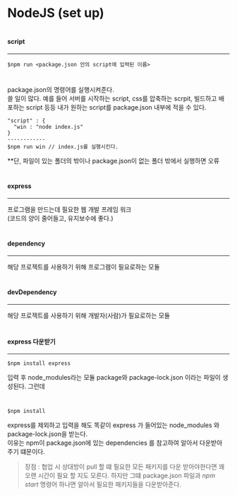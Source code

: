 # NodeJS (set up)

#

#### script

---

```
$npm run <package.json 안의 script에 입력된 이름>
```

#

package.json의 명령어를 실행시켜준다.  
쓸 일이 많다.
예를 들어 서버를 시작하는 script, css를 압축하는 scrpit, 빌드하고 배포하는 script 등등 내가 원하는 script를 package.json 내부에 적을 수 있다.

```
"script" : {
  "win : "node index.js"
}
------------
$npm run win // index.js를 실행시킨다.
```

\*\*단, 파일이 있는 폴더의 밖이나 package.json이 없는 폴더 밖에서 실행하면 오류

#

#### express

---

프로그램을 만드는데 필요한 웹 개발 프레임 워크  
(코드의 양이 줄어들고, 유지보수에 좋다.)

#

#### dependency

---

해당 프로젝트를 사용하기 위해 프로그램이 필요로하는 모듈

#

#### devDependency

---

해당 프로젝트를 사용하기 위해 개발자(사람)가 필요로하는 모듈

#

#### express 다운받기

---

```
$npm install express
```

입력 후 node_modules라는 모듈 package와
package-lock.json 이라는 파일이 생성된다.
그런데

#

```
$npm install
```

express를 제외하고 입력을 해도 똑같이 express 가 들어있는 node_modules 와 package-lock.json을 받는다.  
이유는 npm이 package.json에 있는 dependencies 를 참고하여 알아서 다운받아 주기 떄문이다.

> 장점 : 협업 시 상대방이 pull 할 떄 필요한 모든 패키지를 다운 받아야한다면 꽤 오랜 시간이 필요 할 지도 모른다.
> 하지만 그떄 package.json 파일과 _npm start_ 명령어 하나면 알아서 필요한 패키지들을 다운받아준다.

#
